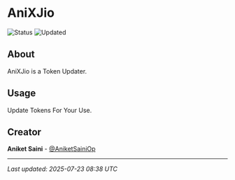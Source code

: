 # AniXJio

![Status](https://img.shields.io/badge/Status-Active-green)
![Updated](https://img.shields.io/badge/Updated-202507/23/250707/23/2523-blue)

## About

AniXJio is a Token Updater.
## Usage

Update Tokens For Your Use.

## Creator

**Aniket Saini** - [@AniketSainiOp](https://github.com/AniketSainiOp)

---

*Last updated: 2025-07-23 08:38 UTC*
